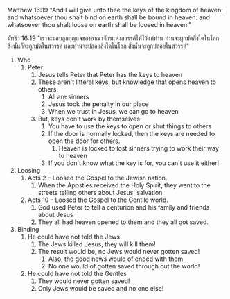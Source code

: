 Matthew 16:19 "And I will give unto thee the keys of the kingdom of heaven: and whatsoever thou shalt bind on earth shall be bound in heaven: and whatsoever thou shalt loose on earth shall be loosed in heaven."

มัทธิว 16:19 "เราจะมอบลูกกุญแจของอาณาจักรแห่งสวรรค์ให้ไว้แก่ท่าน ท่านจะผูกมัดสิ่งใดในโลก สิ่งนั้นก็จะถูกมัดในสวรรค์ และท่านจะปล่อยสิ่งใดในโลก สิ่งนั้นจะถูกปล่อยในสวรรค์"

1. Who
    1. Peter
        1. Jesus tells Peter that Peter has the keys to heaven
        2. These aren't litteral keys, but knowledge that opens heaven to others.
            1. All are sinners
            2. Jesus took the penalty in our place
            3. When we trust in Jesus, we can go to heaven
        3. But, keys don't work by themselves
            1. You have to use the keys to open or shut things to others
            2. If the door is normally locked, then the keys are needed to open the door for others.
                1. Heaven is locked to lost sinners trying to work their way to heaven
            3. If you don't know what the key is for, you can't use it either!
2. Loosing
    1. Acts 2 – Loosed the Gospel to the Jewish nation.
        1. When the Apostles received the Holy Spirit, they went to the streets telling others about Jesus' salvation
    2. Acts 10 – Loosed the Gospel to the Gentile world.
        1. God used Peter to tell a centurion and his family and friends about Jesus
        2. They all had heaven opened to them and they all got saved.
3. Binding
    1. He could have not told the Jews
        1. The Jews killed Jesus, they will kill them!
        2. The result would be, no Jews would never gotten saved!
            1. Also, the good news would of ended with them
            2. No one would of gotten saved through out the world!
    2. He could have not told the Gentles
        1. They would never gotten saved!
        2. Only Jews would be saved and no one else!
